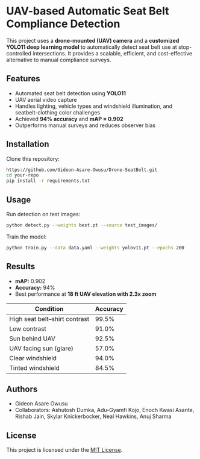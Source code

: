 # UAV-based Automatic Seat Belt Compliance Detection

This project uses a **drone-mounted (UAV) camera** and a **customized YOLO11 deep learning model** to automatically detect seat belt use at stop-controlled intersections. It provides a scalable, efficient, and cost-effective alternative to manual compliance surveys.

## Features
- Automated seat belt detection using **YOLO11**
- UAV aerial video capture
- Handles lighting, vehicle types and windshield illumination, and seatbelt-clothing color challenges
- Achieved **94% accuracy** and **mAP = 0.902**
- Outperforms manual surveys and reduces observer bias

## Installation
Clone this repository:
```bash
https://github.com/Gideon-Asare-Owusu/Drone-SeatBelt.git
cd your-repo
pip install -r requirements.txt
```

## Usage
Run detection on test images:
```bash
python detect.py --weights best.pt --source test_images/
```

Train the model:
```bash
python train.py --data data.yaml --weights yolov11.pt --epochs 200
```

## Results
- **mAP:** 0.902  
- **Accuracy:** 94%  
- Best performance at **18 ft UAV elevation with 2.3x zoom**

| Condition                     | Accuracy |
|-------------------------------|----------|
| High seat belt–shirt contrast | 99.5%    |
| Low contrast                  | 91.0%    |
| Sun behind UAV                | 92.5%    |
| UAV facing sun (glare)        | 57.0%    |
| Clear windshield              | 94.0%    |
| Tinted windshield             | 84.5%    |

## Authors
- Gideon Asare Owusu  
- Collaborators: Ashutosh Dumka, Adu-Gyamfi Kojo, Enoch Kwasi Asante, Rishab Jain, Skylar Knickerbocker, Neal Hawkins, Anuj Sharma

## License
This project is licensed under the [MIT License](LICENSE).
